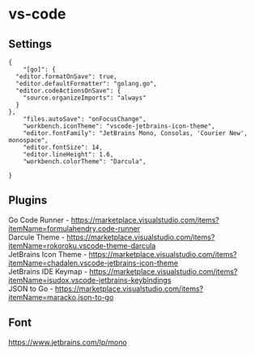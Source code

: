 # vs-code
## Settings
```
{
    "[go]": {
  "editor.formatOnSave": true,
  "editor.defaultFormatter": "golang.go",
  "editor.codeActionsOnSave": {
    "source.organizeImports": "always"
  }
},
    "files.autoSave": "onFocusChange",
    "workbench.iconTheme": "vscode-jetbrains-icon-theme",
    "editor.fontFamily": "JetBrains Mono, Consolas, 'Courier New', monospace",
    "editor.fontSize": 14,
    "editor.lineHeight": 1.6,
    "workbench.colorTheme": "Darcula",
    
}
```
## Plugins
Go
Code Runner - https://marketplace.visualstudio.com/items?itemName=formulahendry.code-runner  
Darcule Theme - https://marketplace.visualstudio.com/items?itemName=rokoroku.vscode-theme-darcula  
JetBrains Icon Theme - https://marketplace.visualstudio.com/items?itemName=chadalen.vscode-jetbrains-icon-theme  
JetBrains IDE Keymap - https://marketplace.visualstudio.com/items?itemName=isudox.vscode-jetbrains-keybindings  
JSON to Go - https://marketplace.visualstudio.com/items?itemName=maracko.json-to-go
## Font
https://www.jetbrains.com/lp/mono
